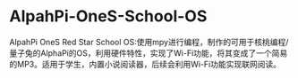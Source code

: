 # AlpahPi-OneS-School-OS
AlpahPi OneS Red Star School OS:使用mpy进行编程，制作的可用于核桃编程/量子兔的AlphaPi的OS，利用硬件特性，实现了Wi-Fi功能，将其变成了一个简易的MP3。适用于学生，内置小说阅读器，后续会利用Wi-Fi功能实现联网阅读。
